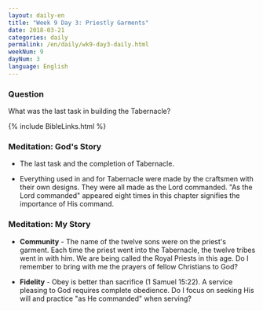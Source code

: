 ```yaml
---
layout: daily-en
title: "Week 9 Day 3: Priestly Garments"
date: 2018-03-21
categories: daily
permalink: /en/daily/wk9-day3-daily.html
weekNum: 9
dayNum: 3
language: English
---
```


### Question     
What was the last task in building the Tabernacle?

{% include BibleLinks.html %} 

### Meditation: God's Story   
+ The last task and the completion of Tabernacle. 

+ Everything used in and for Tabernacle were made by the craftsmen with their own designs. They were all made as the Lord commanded. "As the Lord commanded" appeared eight times in this chapter signifies the importance of His command.  

### Meditation: My Story   
+ **Community** - The name of the twelve sons were on the priest's garment. Each time the priest went into the Tabernacle, the twelve tribes went in with him. We are being called the Royal Priests in this age. Do I remember to bring with me the prayers of fellow Christians to God? 

+ **Fidelity** - Obey is better than sacrifice (1 Samuel 15:22). A service pleasing to God requires complete obedience. Do I focus on seeking His will and practice "as He commanded" when serving?  

